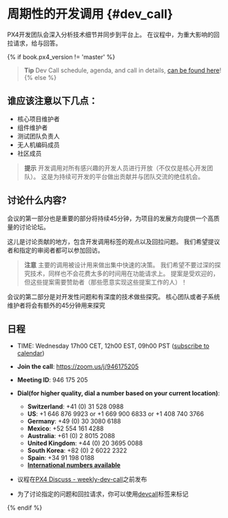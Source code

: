 # 周期性的开发调用 {#dev_call}

PX4开发团队会深入分析技术细节并同步到平台上。 在议程中，为重大影响的回拉请求，给与回答。

{% if book.px4_version != 'master' %}

> **Tip** Dev Call schedule, agenda, and call in details, [can be found here](https://dev.px4.io/master/en/contribute/dev_call.html)! {% else %} <!-- START: dev call details: displayed only in master -->

## 谁应该注意以下几点：

* 核心项目维护者
* 组件维护者
* 测试团队负责人
* 无人机编码成员
* 社区成员

> **提示** 开发调用对所有感兴趣的开发人员进行开放（不仅仅是核心开发团队）。 这是为持续可开发的平台做出贡献并与团队交流的绝佳机会。

## 讨论什么内容?

会议的第一部分也是重要的部分将持续45分钟，为项目的发展方向提供一个高质量的讨论论坛。 

这儿是讨论贡献的地方，包含开发调用标签的观点以及回拉问题。 我们希望提议者和指定的审阅者都可以参加回访。

> **注意** 主要的调用被设计用来做出集中快速的决策。 我们希望不要过深的探究技术，同样也不会花费太多的时间用在功能请求上。 提案是受欢迎的，但这些提案需要赞助者（那些愿意实现这些提案工作的人）！

会议的第二部分是对开发性问题和有深度的技术做些探究。 核心团队或者子系统维护者将会有额外的45分钟用来探究

## 日程

* TIME: Wednesday 17h00 CET, 12h00 EST, 09h00 PST \([subscribe to calendar](https://www.dronecode.org/calendar/)\)
* **Join the call**: https://zoom.us/j/946175205 
* **Meeting ID**: 946 175 205
* **Dial(for higher quality, dial a number based on your current location)**:
  
  * **Switzerland**: +41 (0) 31 528 0988 
  * **US**: +1 646 876 9923 or +1 669 900 6833 or +1 408 740 3766 
  * **Germany**: +49 (0) 30 3080 6188 
  * **Mexico**: +52 554 161 4288 
  * **Australia**: +61 (0) 2 8015 2088 
  * **United Kingdom**: +44 (0) 20 3695 0088 
  * **South Korea**: +82 (0) 2 6022 2322 
  * **Spain**: +34 91 198 0188 
  * [**International numbers available**](https://zoom.us/zoomconference)

* 议程在[PX4 Discuss - weekly-dev-call](http://discuss.px4.io/c/weekly-dev-call)之前发布

* 为了讨论指定的问题和回拉请求，你可以使用[devcall](https://github.com/PX4/Firmware/labels/devcall)标签来标记

{% endif %} <!-- END: dev call details: displayed only in master -->